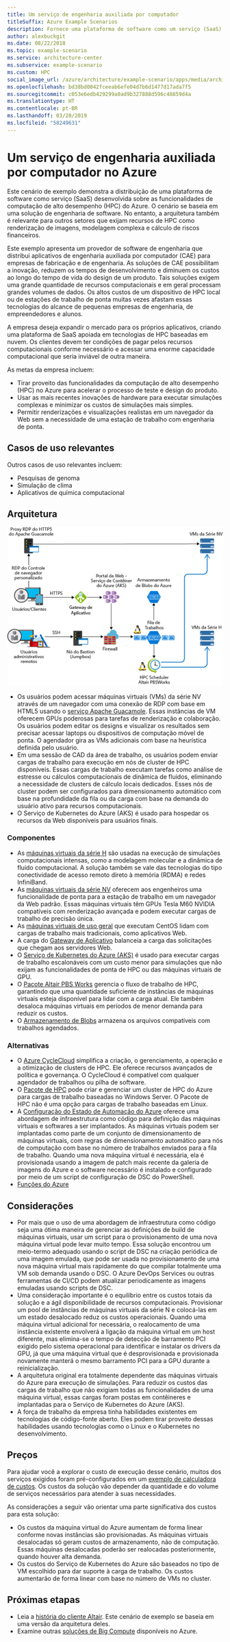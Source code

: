 ```yaml
---
title: Um serviço de engenharia auxiliada por computador
titleSuffix: Azure Example Scenarios
description: Fornece uma plataforma de software como um serviço (SaaS) para a engenharia auxiliada por computador (CAE) no Azure.
author: alexbuckgit
ms.date: 08/22/2018
ms.topic: example-scenario
ms.service: architecture-center
ms.subservice: example-scenario
ms.custom: HPC
social_image_url: /azure/architecture/example-scenario/apps/media/architecture-hpc-saas.png
ms.openlocfilehash: bd38bd0042fceeab6efe04d7b6d1477d17ada7f5
ms.sourcegitcommit: c053e6edb429299a0ad9b327888d596c48859d4a
ms.translationtype: HT
ms.contentlocale: pt-BR
ms.lasthandoff: 03/20/2019
ms.locfileid: "58249631"
---
```

# <a name="a-computer-aided-engineering-service-on-azure"></a>Um serviço de engenharia auxiliada por computador no Azure

Este cenário de exemplo demonstra a distribuição de uma plataforma de software como serviço (SaaS) desenvolvida sobre as funcionalidades de computação de alto desempenho (HPC) do Azure. O cenário se baseia em uma solução de engenharia de software. No entanto, a arquitetura também é relevante para outros setores que exijam recursos de HPC como renderização de imagens, modelagem complexa e cálculo de riscos financeiros.

Este exemplo apresenta um provedor de software de engenharia que distribui aplicativos de engenharia auxiliada por computador (CAE) para empresas de fabricação e de engenharia. As soluções de CAE possibilitam a inovação, reduzem os tempos de desenvolvimento e diminuem os custos ao longo do tempo de vida do design de um produto. Tais soluções exigem uma grande quantidade de recursos computacionais e em geral processam grandes volumes de dados. Os altos custos de um dispositivo de HPC local ou de estações de trabalho de ponta muitas vezes afastam essas tecnologias do alcance de pequenas empresas de engenharia, de empreendedores e alunos.

A empresa deseja expandir o mercado para os próprios aplicativos, criando uma plataforma de SaaS apoiada em tecnologias de HPC baseadas em nuvem. Os clientes devem ter condições de pagar pelos recursos computacionais conforme necessário e acessar uma enorme capacidade computacional que seria inviável de outra maneira.

As metas da empresa incluem:

- Tirar proveito das funcionalidades da computação de alto desempenho (HPC) no Azure para acelerar o processo de teste e design do produto.
- Usar as mais recentes inovações de hardware para executar simulações complexas e minimizar os custos de simulações mais simples.
- Permitir renderizações e visualizações realistas em um navegador da Web sem a necessidade de uma estação de trabalho com engenharia de ponta.

## <a name="relevant-use-cases"></a>Casos de uso relevantes

Outros casos de uso relevantes incluem:

- Pesquisas de genoma
- Simulação de clima
- Aplicativos de química computacional

## <a name="architecture"></a>Arquitetura

![Arquitetura de uma solução de SaaS que possibilita funcionalidades de HPC][architecture]

- Os usuários podem acessar máquinas virtuais (VMs) da série NV através de um navegador com uma conexão de RDP com base em HTML5 usando o [serviço Apache Guacamole](https://guacamole.apache.org/). Essas instâncias de VM oferecem GPUs poderosas para tarefas de renderização e colaboração. Os usuários podem editar os designs e visualizar os resultados sem precisar acessar laptops ou dispositivos de computação móvel de ponta. O agendador gira as VMs adicionais com base na heurística definida pelo usuário.
- Em uma sessão de CAD da área de trabalho, os usuários podem enviar cargas de trabalho para execução em nós de cluster de HPC disponíveis. Essas cargas de trabalho executam tarefas como análise de estresse ou cálculos computacionais de dinâmica de fluidos, eliminando a necessidade de clusters de cálculo locais dedicados. Esses nós de cluster podem ser configurados para dimensionamento automático com base na profundidade da fila ou da carga com base na demanda do usuário ativo para recursos computacionais.
- O Serviço de Kubernetes do Azure (AKS) é usado para hospedar os recursos da Web disponíveis para usuários finais.

### <a name="components"></a>Componentes

- As [máquinas virtuais da série H](/azure/virtual-machines/linux/sizes-hpc) são usadas na execução de simulações computacionais intensas, como a modelagem molecular e a dinâmica de fluido computacional. A solução também se vale das tecnologias do tipo conectividade de acesso remoto direto à memória (RDMA) e redes InfiniBand.
- As [máquinas virtuais da série NV](/azure/virtual-machines/windows/sizes-gpu) oferecem aos engenheiros uma funcionalidade de ponta para a estação de trabalho em um navegador da Web padrão. Essas máquinas virtuais têm GPUs Tesla M60 NVIDIA compatíveis com renderização avançada e podem executar cargas de trabalho de precisão única.
- As [ máquinas virtuais de uso geral](/azure/virtual-machines/linux/sizes-general) que executam CentOS lidam com cargas de trabalho mais tradicionais, como aplicativos Web.
- A carga do [Gateway de Aplicativo](/azure/application-gateway/overview) balanceia a carga das solicitações que chegam aos servidores Web.
- O [Serviço de Kubernetes do Azure (AKS)](/azure/aks/intro-kubernetes) é usado para executar cargas de trabalho escalonáveis com um custo menor para simulações que não exijam as funcionalidades de ponta de HPC ou das máquinas virtuais de GPU.
- O [Pacote Altair PBS Works](https://www.pbsworks.com/PBSProduct.aspx?n=PBS-Works-Suite&c=Overview-and-Capabilities) gerencia o fluxo de trabalho de HPC, garantindo que uma quantidade suficiente de instâncias de máquinas virtuais esteja disponível para lidar com a carga atual. Ele também desaloca máquinas virtuais em períodos de menor demanda para reduzir os custos.
- O [Armazenamento de Blobs](/azure/storage/blobs/storage-blobs-introduction) armazena os arquivos compatíveis com trabalhos agendados.

### <a name="alternatives"></a>Alternativas

- O [Azure CycleCloud](/azure/cyclecloud/overview) simplifica a criação, o gerenciamento, a operação e a otimização de clusters de HPC. Ele oferece recursos avançados de política e governança. O CycleCloud é compatível com qualquer agendador de trabalhos ou pilha de software.
- O [Pacote de HPC](/azure/virtual-machines/windows/hpcpack-cluster-options) pode criar e gerenciar um cluster de HPC do Azure para cargas de trabalho baseadas no Windows Server. O Pacote de HPC não é uma opção para cargas de trabalho baseadas em Linux.
- A [Configuração do Estado de Automação do Azure](/azure/automation/automation-dsc-overview) oferece uma abordagem de infraestrutura como código para definição das máquinas virtuais e softwares a ser implantados. As máquinas virtuais podem ser implantadas como parte de um conjunto de dimensionamento de máquinas virtuais, com regras de dimensionamento automático para nós de computação com base no número de trabalhos enviados para a fila de trabalho. Quando uma nova máquina virtual é necessária, ela é provisionada usando a imagem de patch mais recente da galeria de imagens do Azure e o software necessário é instalado e configurado por meio de um script de configuração de DSC do PowerShell.
- [Funções do Azure](/azure/azure-functions/functions-overview)

## <a name="considerations"></a>Considerações

- Por mais que o uso de uma abordagem de infraestrutura como código seja uma ótima maneira de gerenciar as definições de build de máquinas virtuais, usar um script para o provisionamento de uma nova máquina virtual pode levar muito tempo. Essa solução encontrou um meio-termo adequado usando o script de DSC na criação periódica de uma imagem emulada, que pode ser usada no provisionamento de uma nova máquina virtual mais rapidamente do que compilar totalmente uma VM sob demanda usando o DSC. O Azure DevOps Services ou outras ferramentas de CI/CD podem atualizar periodicamente as imagens emuladas usando scripts de DSC.
- Uma consideração importante é o equilíbrio entre os custos totais da solução e a ágil disponibilidade de recursos computacionais. Provisionar um pool de instâncias de máquinas virtuais da série N e colocá-las em um estado desalocado reduz os custos operacionais. Quando uma máquina virtual adicional for necessária, o realocamento de uma instância existente envolverá a ligação da máquina virtual em um host diferente, mas elimina-se o tempo de detecção de barramento PCI exigido pelo sistema operacional para identificar e instalar os drivers da GPU, já que uma máquina virtual que é desprovisionada e provisionada novamente manterá o mesmo barramento PCI para a GPU durante a reinicialização.
- A arquitetura original era totalmente dependente das máquinas virtuais do Azure para execução de simulações. Para reduzir os custos das cargas de trabalho que não exigiam todas as funcionalidades de uma máquina virtual, essas cargas foram postas em contêineres e implantadas para o Serviço de Kubernetes do Azure (AKS).
- A força de trabalho da empresa tinha habilidades existentes em tecnologias de código-fonte aberto. Eles podem tirar proveito dessas habilidades usando tecnologias como o Linux e o Kubernetes no desenvolvimento.

## <a name="pricing"></a>Preços

Para ajudar você a explorar o custo de execução desse cenário, muitos dos serviços exigidos foram pré-configurados em um [exemplo de calculadora de custos][calculator]. Os custos da solução vão depender da quantidade e do volume de serviços necessários para atender à suas necessidades.

As considerações a seguir vão orientar uma parte significativa dos custos para esta solução:

- Os custos da máquina virtual do Azure aumentam de forma linear conforme novas instâncias são provisionadas. As máquinas virtuais desalocadas só geram custos de armazenamento, não de computação. Essas máquinas desalocadas poderão ser realocadas posteriormente, quando houver alta demanda.
- Os custos do Serviço de Kubernetes do Azure são baseados no tipo de VM escolhido para dar suporte à carga de trabalho. Os custos aumentarão de forma linear com base no número de VMs no cluster.

## <a name="next-steps"></a>Próximas etapas

- Leia a [história do cliente Altair][source-document]. Este cenário de exemplo se baseia em uma versão da arquitetura deles.
- Examine outras [soluções de Big Compute](https://azure.microsoft.com/solutions/big-compute) disponíveis no Azure.

<!-- links -->
[architecture]: ./media/architecture-hpc-saas.png
[source-document]: https://customers.microsoft.com/story/altair-manufacturing-azure
[calculator]: https://azure.com/e/3cb9ccdc893f41ffbcdb00c328178ccf
